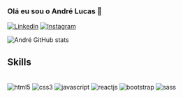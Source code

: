### Olá eu sou o André Lucas 👋

[![Linkedin](https://img.shields.io/badge/LinkedIn-0077B5?style=for-the-badge&logo=linkedin&logoColor=white)](https://www.linkedin.com/in/andrélucas97/)
[![Instagram](	https://img.shields.io/badge/Instagram-E4405F?style=for-the-badge&logo=instagram&logoColor=white)](https://www.instagram.com/andrelucasr97/)

![André GitHub stats](https://github-readme-stats.vercel.app/api?username=andrelucasr97&show_icons=true&theme=tokyonight)

## Skills 

<div style="display: inline_block"></br>
<img align="center"  alt="html5" src="https://img.shields.io/badge/HTML5-E34F26?style=for-the-badge&logo=html5&logoColor=white"/>
<img align="center"  alt="css3" src="https://img.shields.io/badge/CSS3-1572B6?style=for-the-badge&logo=css3&logoColor=white"/>
<img align="center"  alt="javascript" src="https://img.shields.io/badge/JavaScript-F7DF1E?style=for-the-badge&logo=javascript&logoColor=black"/>
<img align="center"  alt="reactjs" src="https://img.shields.io/badge/React-20232A?style=for-the-badge&logo=react&logoColor=61DAFB"/>
<img align="center"  alt="bootstrap" src="https://img.shields.io/badge/Bootstrap-563D7C?style=for-the-badge&logo=bootstrap&logoColor=white"/>
<img align="center"  alt="sass" src="https://img.shields.io/badge/Sass-CC6699?style=for-the-badge&logo=sass&logoColor=white"/>
</div></br>




